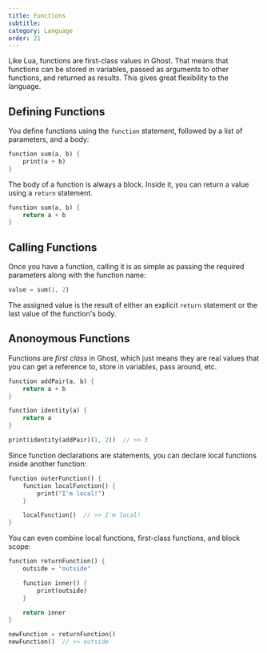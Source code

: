 ```yaml
---
title: Functions
subtitle:
category: Language
order: 21
---
```


Like Lua, functions are first-class values in Ghost. That means that functions can be stored in variables, passed as arguments to other functions, and returned as results. This gives great flexibility to the language.

## Defining Functions

You define functions using the `function` statement, followed by a list of parameters, and a body:

```dart
function sum(a, b) {
    print(a + b)
}
```

The body of a function is always a block. Inside it, you can return a value using a `return` statement.

```dart
function sum(a, b) {
    return a + b
}
```

## Calling Functions

Once you have a function, calling it is as simple as passing the required parameters along with the function name:

```dart
value = sum(1, 2)
```

The assigned value is the result of either an explicit `return` statement or the last value of the function's body.

## Anonoymous Functions

Functions are _first class_ in Ghost, which just means they are real values that you can get a reference to, store in variables, pass around, etc.

```dart
function addPair(a, b) {
    return a + b
}

function identity(a) {
    return a
}

print(identity(addPair)(1, 2))  // >> 3
```

Since function declarations are statements, you can declare local functions inside another function:

```dart
function outerFunction() {
    function localFunction() {
        print("I'm local!")
    }

    localFunction()  // >> I'm local!
}
```

You can even combine local functions, first-class functions, and block scope:

```dart
function returnFunction() {
    outside = "outside"

    function inner() {
        print(outside)
    }

    return inner
}

newFunction = returnFunction()
newFunction()  // >> outside
```
